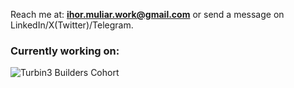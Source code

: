 Reach me at: **ihor.muliar.work@gmail.com** or send a message on LinkedIn/X(Twitter)/Telegram.

### Currently working on:
![Turbin3 Builders Cohort](https://github.com/solana-turbin3/Q3_25_Builder_Ihor_Muliar)
